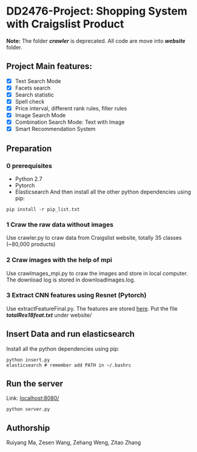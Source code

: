# DD2476-Project: Shopping System with Craigslist Product

**Note:** The folder ***crawler*** is deprecated. All code are move into ***website*** folder.

## Project Main features:
- [x] Text Search Mode
- [x] Facets search
- [x] Search statistic
- [x] Spell check
- [x] Price interval, different rank rules, filter rules
- [x] Image Search Mode
- [x] Combination Search Mode: Text with Image
- [x] Smart Recommendation System

## Preparation

### 0 prerequisites
* Python 2.7
* Pytorch
* Elasticsearch
And then install all the other python dependencies using pip:
```
pip install -r pip_list.txt
```

### 1 Craw the raw data without images

Use crawler.py to craw data from Craigslist website, totally 35 classes (~80,000 products)

### 2 Craw images with the help of mpi
Use crawImages_mpi.py to craw the images and store in local computer. The download log is stored in downloadImages.log.

### 3 Extract CNN features using Resnet (Pytorch)
Use extractFeatureFinal.py. The features are stored [here](https://drive.google.com/file/d/1vHil721YsCCNFH7s7qPFcFGmmbvflCpk/view?usp=sharing). Put the file ***totalRes18feat.txt*** under website/

## Insert Data and run elasticsearch
Install all the python dependencies using pip:
```
python insert.py
elasticsearch # remember add PATH in ~/.bashrc
```

## Run the server
Link: [localhost:8080/](localhost:8080/)
```
python server.py
```

## Authorship

Ruiyang Ma, Zesen Wang, Zehang Weng, Zitao Zhang
